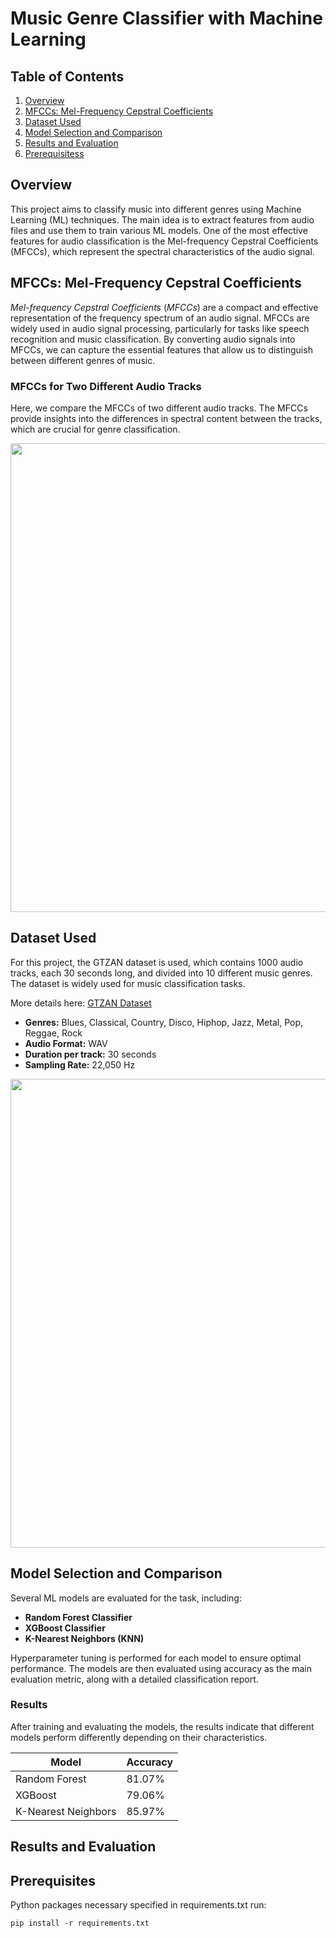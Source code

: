 # Music Genre Classifier with Machine Learning

## Table of Contents
1. [Overview](#overview)
2. [MFCCs: Mel-Frequency Cepstral Coefficients](#mfccs-mel-frequency-cepstral-coefficients)
3. [Dataset Used](#dataset-used)
4. [Model Selection and Comparison](#model-selection-and-comparison)
5. [Results and Evaluation](#results-and-evaluation)
6. [Prerequisitess](#prerequisites)


## Overview
This project aims to classify music into different genres using Machine Learning (ML) techniques. The main idea is to extract features from audio files and use them to train various ML models. One of the most effective features for audio classification is the Mel-frequency Cepstral Coefficients (MFCCs), which represent the spectral characteristics of the audio signal.

## MFCCs: Mel-Frequency Cepstral Coefficients
*Mel-frequency Cepstral Coefficients* (*MFCCs*) are a compact and effective representation of the frequency spectrum of an audio signal. MFCCs are widely used in audio signal processing, particularly for tasks like speech recognition and music classification. By converting audio signals into MFCCs, we can capture the essential features that allow us to distinguish between different genres of music.

### MFCCs for Two Different Audio Tracks

Here, we compare the MFCCs of two different audio tracks. The MFCCs provide insights into the differences in spectral content between the tracks, which are crucial for genre classification.

<p align="center">
  <img src="https://github.com/user-attachments/assets/5175e1a8-a890-40f0-9010-8e8057b745b1" width="750"/>
</p>

## Dataset Used
For this project, the GTZAN dataset is used, which contains 1000 audio tracks, each 30 seconds long, and divided into 10 different music genres. The dataset is widely used for music classification tasks.

More details here: [GTZAN Dataset](https://www.kaggle.com/datasets/andradaolteanu/gtzan-dataset-music-genre-classification/data)

- **Genres:** Blues, Classical, Country, Disco, Hiphop, Jazz, Metal, Pop, Reggae, Rock
- **Audio Format:** WAV
- **Duration per track:** 30 seconds
- **Sampling Rate:** 22,050 Hz

<p align="center">
  <img src="https://github.com/user-attachments/assets/aab54d0c-8bd3-43e0-a914-526f6c1a40bb" width="750"/>
</p>


## Model Selection and Comparison
Several ML models are evaluated for the task, including:
- **Random Forest Classifier**
- **XGBoost Classifier**
- **K-Nearest Neighbors (KNN)**

Hyperparameter tuning is performed for each model to ensure optimal performance. The models are then evaluated using accuracy as the main evaluation metric, along with a detailed classification report.

### Results
After training and evaluating the models, the results indicate that different models perform differently depending on their characteristics.

| Model            | Accuracy   |
|------------------|------------|
| Random Forest    | 81.07%     |
| XGBoost          | 79.06%     |
| K-Nearest Neighbors | 85.97%   |

## Results and Evaluation

## Prerequisites
Python packages necessary specified in requirements.txt run:
```
pip install -r requirements.txt
```

